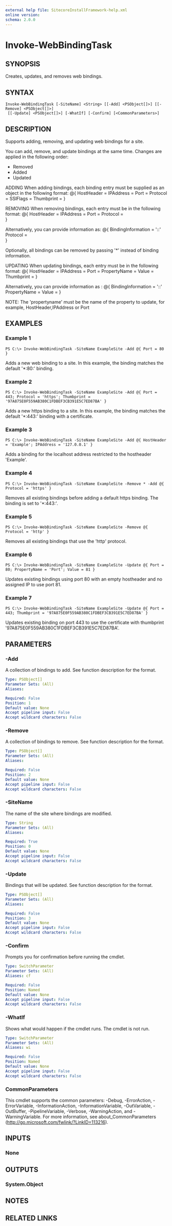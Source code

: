 ```yaml
---
external help file: SitecoreInstallFramework-help.xml
online version: 
schema: 2.0.0
---
```


# Invoke-WebBindingTask

## SYNOPSIS
Creates, updates, and removes web bindings.

## SYNTAX

```
Invoke-WebBindingTask [-SiteName] <String> [[-Add] <PSObject[]>] [[-Remove] <PSObject[]>]
 [[-Update] <PSObject[]>] [-WhatIf] [-Confirm] [<CommonParameters>]
```

## DESCRIPTION
Supports adding, removing, and updating web bindings for a site.

You can add, remove, and update bindings at the same time. Changes are applied in the following order:
- Removed
- Added
- Updated

ADDING
When adding bindings, each binding entry must be supplied as an object in the following format:
@{
    HostHeader = <string>
    IPAddress = <string>
    Port = <int>
    Protocol = <string>
    SSlFlags = <int>
    Thumbprint = <string>
}

REMOVING
When removing bindings, each entry must be in the following format:
@{
    HostHeader = <string>
    IPAddress = <string>
    Port = <int>
    Protocol = <string>    
}

Alternatively, you can provide information as: 
@{
    BindingInformation = '<ipaddress>:<port>:<hostheader>'
    Protocol = <string>    
}

Optionally, all bindings can be removed by passing '*' instead of binding information.

UPDATING
When updating bindings, each entry must be in the following format:
@{
    HostHeader = <string>
    IPAddress = <string>
    Port = <int>
    PropertyName = <string>
    Value = <string>
    Thumbprint = <string>
}

Alternatively, you can provide information as :
@{
    BindingInformation = '<ipaddress>:<port>:<hostheader>'
    PropertyName = <string>
    Value = <string>
}

NOTE: The 'propertyname' must be the name of the property to update, for example, HostHeader,IPAddress or Port

## EXAMPLES

### Example 1
```
PS C:\> Invoke-WebBindingTask -SiteName ExampleSite -Add @{ Port = 80 }
```

Adds a new web binding to a site.  In this example, the binding matches the default '*:80:' binding.

### Example 2
```
PS C:\> Invoke-WebBindingTask -SiteName ExampleSite -Add @{ Port = 443; Protocol = 'https'; Thumbprint = '97A875E0F559AB380C1FDBEF3CB391E5C7ED87BA' }
```

Adds a new https binding to a site. In this example, the binding matches the default '*:443:' binding with a certificate.

### Example 3
```
PS C:\> Invoke-WebBindingTask -SiteName ExampleSite -Add @{ HostHeader = 'Example'; IPAddress = '127.0.0.1' }
```

Adds a binding for the localhost address restricted to the hostheader 'Example'.

### Example 4
```
PS C:\> Invoke-WebBindingTask -SiteName ExampleSite -Remove * -Add @{ Protocol = 'https' }
```

Removes all existing bindings before adding a default https binding. The binding is set to '*:443:'.

### Example 5
```
PS C:\> Invoke-WebBindingTask -SiteName ExampleSite -Remove @{ Protocol = 'http' }
```

Removes all existing bindings that use the 'http' protocol.

### Example 6
```
PS C:\> Invoke-WebBindingTask -SiteName ExampleSite -Update @{ Port = 80; PropertyName = 'Port'; Value = 81 }
```

Updates existing bindings using port 80 with an empty hostheader and no assigned IP to use port 81.

### Example 7
```
PS C:\> Invoke-WebBindingTask -SiteName ExampleSite -Update @{ Port = 443; Thumbprint = '97A875E0F559AB380C1FDBEF3CB391E5C7ED87BA' }
```

Updates existing binding on port 443 to use the certificate with thumbprint '97A875E0F559AB380C1FDBEF3CB391E5C7ED87BA'.

## PARAMETERS

### -Add
A collection of bindings to add. 
See function description for the format.


```yaml
Type: PSObject[]
Parameter Sets: (All)
Aliases: 

Required: False
Position: 1
Default value: None
Accept pipeline input: False
Accept wildcard characters: False
```

### -Remove
A collection of bindings to remove.
See function description for the format.


```yaml
Type: PSObject[]
Parameter Sets: (All)
Aliases: 

Required: False
Position: 2
Default value: None
Accept pipeline input: False
Accept wildcard characters: False
```

### -SiteName
The name of the site where bindings are modified.

```yaml
Type: String
Parameter Sets: (All)
Aliases: 

Required: True
Position: 0
Default value: None
Accept pipeline input: False
Accept wildcard characters: False
```

### -Update
Bindings that will be updated.
See function description for the format.

```yaml
Type: PSObject[]
Parameter Sets: (All)
Aliases: 

Required: False
Position: 3
Default value: None
Accept pipeline input: False
Accept wildcard characters: False
```

### -Confirm
Prompts you for confirmation before running the cmdlet.

```yaml
Type: SwitchParameter
Parameter Sets: (All)
Aliases: cf

Required: False
Position: Named
Default value: None
Accept pipeline input: False
Accept wildcard characters: False
```

### -WhatIf
Shows what would happen if the cmdlet runs.
The cmdlet is not run.

```yaml
Type: SwitchParameter
Parameter Sets: (All)
Aliases: wi

Required: False
Position: Named
Default value: None
Accept pipeline input: False
Accept wildcard characters: False
```

### CommonParameters
This cmdlet supports the common parameters: -Debug, -ErrorAction, -ErrorVariable, -InformationAction, -InformationVariable, -OutVariable, -OutBuffer, -PipelineVariable, -Verbose, -WarningAction, and -WarningVariable. For more information, see about_CommonParameters (http://go.microsoft.com/fwlink/?LinkID=113216).

## INPUTS

### None

## OUTPUTS

### System.Object

## NOTES

## RELATED LINKS

